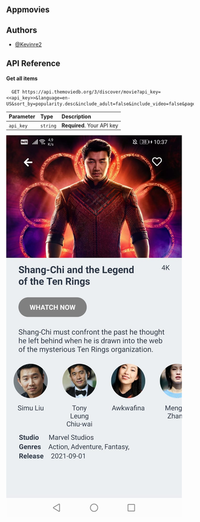 ## Appmovies

## Authors

- [@Kevinre2](https://www.github.com/kevinr2)

## API Reference

#### Get all items

```http
  GET https://api.themoviedb.org/3/discover/movie?api_key=<<api_key>>&language=en-US&sort_by=popularity.desc&include_adult=false&include_video=false&page=1&with_watch_monetization_types=flatrate
```

| Parameter | Type     | Description                |
| :-------- | :------- | :------------------------- |
| `api_key` | `string` | **Required**. Your API key |

<img src="./assets/img/1.jpeg">
